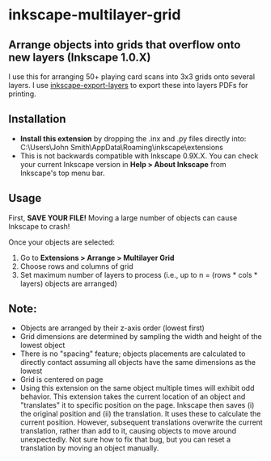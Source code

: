 # inkscape-multilayer-grid
## Arrange objects into grids that overflow onto new layers (Inkscape 1.0.X)
I use this for arranging 50+ playing card scans into 3x3 grids onto several layers. I use [inkscape-export-layers](https://github.com/Kyocobra/inkscape-export-layers) to export these into layers PDFs for printing.

## Installation
- **Install this extension** by dropping the .inx and .py files directly into: C:\Users\John Smith\AppData\Roaming\inkscape\extensions
- This is not backwards compatible with Inkscape 0.9X.X. You can check your current Inkscape version in **Help > About Inkscape** from Inkscape's top menu bar.

## Usage
First, **SAVE YOUR FILE!** Moving a large number of objects can cause Inkscape to crash!

Once your objects are selected:
1. Go to **Extensions > Arrange > Multilayer Grid**
2. Choose rows and columns of grid
3. Set maximum number of layers to process (i.e., up to n = (rows * cols * layers) objects are arranged)

## Note:
- Objects are arranged by their z-axis order (lowest first)
- Grid dimensions are determined by sampling the width and height of the lowest object
- There is no "spacing" feature; objects placements are calculated to directly contact assuming all objects have the same dimensions as the lowest
- Grid is centered on page
- Using this extension on the same object multiple times will exhibit odd behavior. This extension takes the current location of an object and "translates" it to specific position on the page. Inkscape then saves (i) the original position and (ii) the translation. It uses these to calculate the current position. However, subsequent translations overwrite the current translation, rather than add to it, causing objects to move around unexpectedly. Not sure how to fix that bug, but you can reset a translation by moving an object manually.
